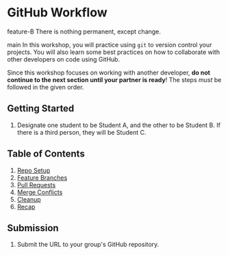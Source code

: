 # GitHub Workflow

feature-B
There is nothing permanent, except change.

 main
In this workshop, you will practice using `git` to version control your projects. You will also learn some best practices on how to collaborate with other developers on code using GitHub.

Since this workshop focuses on working with another developer, **do not continue to the next section until your partner is ready**! The steps _must_ be followed in the given order.

## Getting Started

1. Designate one student to be Student A, and the other to be Student B. If there is a third person, they will be Student C.

## Table of Contents

1. [Repo Setup](/sections/01-repo_setup.md)
2. [Feature Branches](/sections/02-feature_branches.md)
3. [Pull Requests](/sections/03-pull_requests.md)
4. [Merge Conflicts](/sections/04-merge_conflicts.md)
5. [Cleanup](/sections/05-cleanup.md)
6. [Recap](/sections/06-recap.md)

## Submission

1. Submit the URL to your group's GitHub repository.
